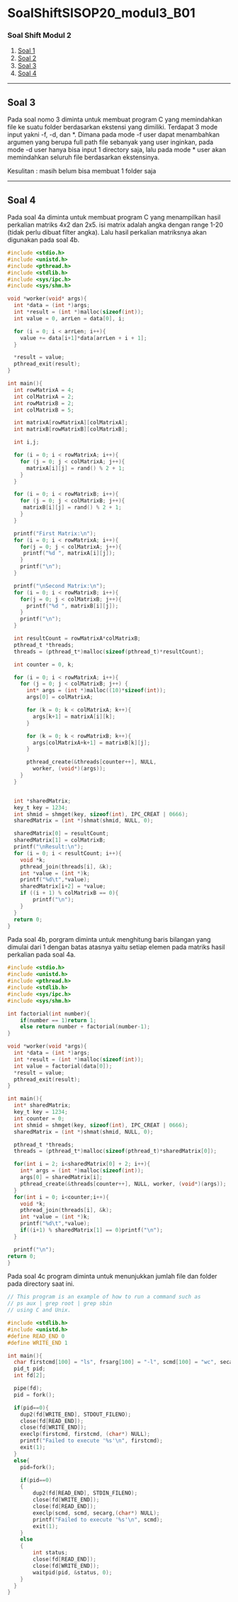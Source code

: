 
# SoalShiftSISOP20_modul3_B01
### Soal Shift Modul 2
1. [Soal 1](#1-soal-1)
2. [Soal 2](#2-soal-2)
3. [Soal 3](#3-soal-3)
4. [Soal 4](#4-soal-4)
---
## Soal 3

Pada soal nomo 3 diminta untuk membuat program C yang memindahkan file ke suatu folder berdasarkan ekstensi yang dimiliki. Terdapat 3 mode input yakni -f, -d, dan \*. Dimana pada mode -f user dapat menambahkan argumen yang berupa full path file sebanyak yang user inginkan, pada mode -d user hanya bisa input 1 directory saja, lalu pada mode \* user akan memindahkan seluruh file berdasarkan ekstensinya.

Kesulitan : masih belum bisa membuat 1 folder saja

---
## Soal 4
Pada soal 4a diminta untuk membuat program C yang menampilkan hasil perkalian matriks 4x2 dan 2x5. isi matrix adalah angka dengan range 1-20 (tidak perlu dibuat filter angka). Lalu hasil perkalian matriksnya akan digunakan pada soal 4b.
```c
#include <stdio.h>
#include <unistd.h>
#include <pthread.h>
#include <stdlib.h>
#include <sys/ipc.h>
#include <sys/shm.h>

void *worker(void* args){
  int *data = (int *)args;
  int *result = (int *)malloc(sizeof(int));
  int value = 0, arrLen = data[0], i;

  for (i = 0; i < arrLen; i++){
  	value += data[i+1]*data[arrLen + i + 1];
  }

  *result = value;
  pthread_exit(result);
}

int main(){
  int rowMatrixA = 4;
  int colMatrixA = 2;
  int rowMatrixB = 2;
  int colMatrixB = 5;

  int matrixA[rowMatrixA][colMatrixA];
  int matrixB[rowMatrixB][colMatrixB];

  int i,j;

  for (i = 0; i < rowMatrixA; i++){
    for (j = 0; j < colMatrixA; j++){
      matrixA[i][j] = rand() % 2 + 1;
	}
  }

  for (i = 0; i < rowMatrixB; i++){
    for (j = 0; j < colMatrixB; j++){
     matrixB[i][j] = rand() % 2 + 1;
	}
  }

  printf("First Matrix:\n");
  for (i = 0; i < rowMatrixA; i++){
    for(j = 0; j < colMatrixA; j++){
     printf("%d ", matrixA[i][j]);
    }
    printf("\n");
  }

  printf("\nSecond Matrix:\n");
  for (i = 0; i < rowMatrixB; i++){
    for(j = 0; j < colMatrixB; j++){
      printf("%d ", matrixB[i][j]);
    }
    printf("\n");
  }

  int resultCount = rowMatrixA*colMatrixB;
  pthread_t *threads;
  threads = (pthread_t*)malloc(sizeof(pthread_t)*resultCount);

  int counter = 0, k;

  for (i = 0; i < rowMatrixA; i++){
    for (j = 0; j < colMatrixB; j++) {
      int* args = (int *)malloc((10)*sizeof(int));
      args[0] = colMatrixA;

      for (k = 0; k < colMatrixA; k++){
      	args[k+1] = matrixA[i][k];
	  }

      for (k = 0; k < rowMatrixB; k++){
      	args[colMatrixA+k+1] = matrixB[k][j];
	  }

      pthread_create(&threads[counter++], NULL,
        worker, (void*)(args));
    }
  }


  int *sharedMatrix;
  key_t key = 1234;
  int shmid = shmget(key, sizeof(int), IPC_CREAT | 0666);
  sharedMatrix = (int *)shmat(shmid, NULL, 0);

  sharedMatrix[0] = resultCount;
  sharedMatrix[1] = colMatrixB;
  printf("\nResult:\n");
  for (i = 0; i < resultCount; i++){
    void *k;
    pthread_join(threads[i], &k);
    int *value = (int *)k;
    printf("%d\t",*value);
    sharedMatrix[i+2] = *value;
    if ((i + 1) % colMatrixB == 0){
    	printf("\n");
	}
  }
  return 0;
}

```

Pada soal 4b, porgram diminta untuk menghitung baris bilangan yang dimulai dari 1 dengan batas atasnya yaitu setiap elemen pada matriks hasil perkalian pada soal 4a.
```c
#include <stdio.h>
#include <unistd.h>
#include <pthread.h>
#include <stdlib.h>
#include <sys/ipc.h>
#include <sys/shm.h>

int factorial(int number){
    if(number == 1)return 1;
    else return number + factorial(number-1);
}

void *worker(void *args){
  int *data = (int *)args;
  int *result = (int *)malloc(sizeof(int));
  int value = factorial(data[0]);
  *result = value;
  pthread_exit(result);
}

int main(){
  int* sharedMatrix;
  key_t key = 1234;
  int counter = 0;
  int shmid = shmget(key, sizeof(int), IPC_CREAT | 0666);
  sharedMatrix = (int *)shmat(shmid, NULL, 0);

  pthread_t *threads;
  threads = (pthread_t*)malloc(sizeof(pthread_t)*sharedMatrix[0]);

  for(int i = 2; i<sharedMatrix[0] + 2; i++){
    int* args = (int *)malloc(sizeof(int));
    args[0] = sharedMatrix[i];
    pthread_create(&threads[counter++], NULL, worker, (void*)(args));
  }
  for(int i = 0; i<counter;i++){
    void *k;
    pthread_join(threads[i], &k);
    int *value = (int *)k;
    printf("%d\t",*value);
    if((i+1) % sharedMatrix[1] == 0)printf("\n");
  }

  printf("\n");
return 0;
}

```
Pada soal 4c program diminta untuk menunjukkan jumlah file dan folder pada directory saat ini.
```c
// This program is an example of how to run a command such as
// ps aux | grep root | grep sbin
// using C and Unix.

#include <stdlib.h>
#include <unistd.h>
#define READ_END 0
#define WRITE_END 1

int main(){
  char firstcmd[100] = "ls", frsarg[100] = "-l", scmd[100] = "wc", secarg[100] = "-l";
  pid_t pid;
  int fd[2];

  pipe(fd);
  pid = fork();

  if(pid==0){
    dup2(fd[WRITE_END], STDOUT_FILENO);
    close(fd[READ_END]);
    close(fd[WRITE_END]);
    execlp(firstcmd, firstcmd, (char*) NULL);
    printf("Failed to execute '%s'\n", firstcmd);
    exit(1);
  }
  else{
    pid=fork();

    if(pid==0)
    {
        dup2(fd[READ_END], STDIN_FILENO);
        close(fd[WRITE_END]);
        close(fd[READ_END]);
        execlp(scmd, scmd, secarg,(char*) NULL);
        printf("Failed to execute '%s'\n", scmd);
        exit(1);
    }
    else
    {
        int status;
        close(fd[READ_END]);
        close(fd[WRITE_END]);
        waitpid(pid, &status, 0);
    }
  }
}

```
